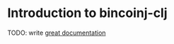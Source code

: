 # Introduction to bincoinj-clj

TODO: write [great documentation](http://jacobian.org/writing/what-to-write/)
